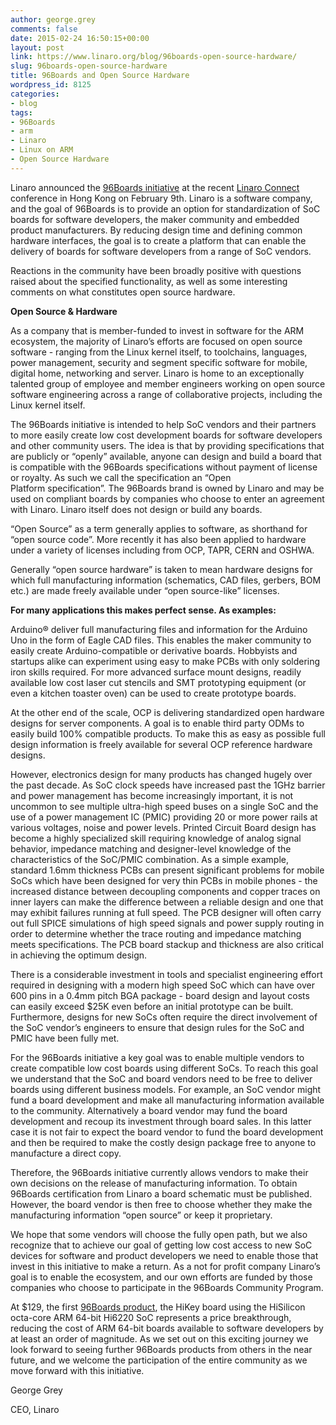 ```yaml
---
author: george.grey
comments: false
date: 2015-02-24 16:50:15+00:00
layout: post
link: https://www.linaro.org/blog/96boards-open-source-hardware/
slug: 96boards-open-source-hardware
title: 96Boards and Open Source Hardware
wordpress_id: 8125
categories:
- blog
tags:
- 96Boards
- arm
- Linaro
- Linux on ARM
- Open Source Hardware
---
```


Linaro announced the [96Boards initiative](https://www.96boards.org/) at the recent [Linaro Connect](http://connect.linaro.org/sfo15/) conference in Hong Kong on February 9th. Linaro is a software company, and the goal of 96Boards is to provide an option for standardization of SoC boards for software developers, the maker community and embedded product manufacturers. By reducing design time and defining common hardware interfaces, the goal is to create a platform that can enable the delivery of boards for software developers from a range of SoC vendors.

Reactions in the community have been broadly positive with questions raised about the specified functionality, as well as some interesting comments on what constitutes open source hardware.

**Open Source & Hardware**

As a company that is member-funded to invest in software for the ARM ecosystem, the majority of Linaro’s efforts are focused on open source software - ranging from the Linux kernel itself, to toolchains, languages, power management, security and segment specific software for mobile, digital home, networking and server. Linaro is home to an exceptionally talented group of employee and member engineers working on open source software engineering across a range of collaborative projects, including the Linux kernel itself.

The 96Boards initiative is intended to help SoC vendors and their partners to more easily create low cost development boards for software developers and other community users. The idea is that by providing specifications that are publicly or “openly” available, anyone can design and build a board that is compatible with the 96Boards specifications without payment of license or royalty. As such we call the specification an “Open Platform specification”. The 96Boards brand is owned by Linaro and may be used on compliant boards by companies who choose to enter an agreement with Linaro. Linaro itself does not design or build any boards.

“Open Source” as a term generally applies to software, as shorthand for “open source code”. More recently it has also been applied to hardware under a variety of licenses including from OCP, TAPR, CERN and OSHWA.

Generally “open source hardware” is taken to mean hardware designs for which full manufacturing information (schematics, CAD files, gerbers, BOM etc.) are made freely available under “open source-like” licenses.

**For many applications this makes perfect sense. As examples:**

Arduino® deliver full manufacturing files and information for the Arduino Uno in the form of Eagle CAD files. This enables the maker community to easily create Arduino-compatible or derivative boards. Hobbyists and startups alike can experiment using easy to make PCBs with only soldering iron skills required. For more advanced surface mount designs, readily available low cost laser cut stencils and SMT prototyping equipment (or even a kitchen toaster oven) can be used to create prototype boards.

At the other end of the scale, OCP is delivering standardized open hardware designs for server components. A goal is to enable third party ODMs to easily build 100% compatible products. To make this as easy as possible full design information is freely available for several OCP reference hardware designs.

However, electronics design for many products has changed hugely over the past decade. As SoC clock speeds have increased past the 1GHz barrier and power management has become increasingly important, it is not uncommon to see multiple ultra-high speed buses on a single SoC and the use of a power management IC (PMIC) providing 20 or more power rails at various voltages, noise and power levels. Printed Circuit Board design has become a highly specialized skill requiring knowledge of analog signal behavior, impedance matching and designer-level knowledge of the characteristics of the SoC/PMIC combination. As a simple example, standard 1.6mm thickness PCBs can present significant problems for mobile SoCs which have been designed for very thin PCBs in mobile phones - the increased distance between decoupling components and copper traces on inner layers can make the difference between a reliable design and one that may exhibit failures running at full speed. The PCB designer will often carry out full SPICE simulations of high speed signals and power supply routing in order to determine whether the trace routing and impedance matching meets specifications. The PCB board stackup and thickness are also critical in achieving the optimum design.

There is a considerable investment in tools and specialist engineering effort required in designing with a modern high speed SoC which can have over 600 pins in a 0.4mm pitch BGA package - board design and layout costs can easily exceed $25K even before an initial prototype can be built. Furthermore, designs for new SoCs often require the direct involvement of the SoC vendor’s engineers to ensure that design rules for the SoC and PMIC have been fully met.

For the 96Boards initiative a key goal was to enable multiple vendors to create compatible low cost boards using different SoCs. To reach this goal we understand that the SoC and board vendors need to be free to deliver boards using different business models. For example, an SoC vendor might fund a board development and make all manufacturing information available to the community. Alternatively a board vendor may fund the board development and recoup its investment through board sales. In this latter case it is not fair to expect the board vendor to fund the board development and then be required to make the costly design package free to anyone to manufacture a direct copy.

Therefore, the 96Boards initiative currently allows vendors to make their own decisions on the release of manufacturing information. To obtain 96Boards certification from Linaro a board schematic must be published. However, the board vendor is then free to choose whether they make the manufacturing information “open source” or keep it proprietary.

We hope that some vendors will choose the fully open path, but we also recognize that to achieve our goal of getting low cost access to new SoC devices for software and product developers we need to enable those that invest in this initiative to make a return. As a not for profit company Linaro’s goal is to enable the ecosystem, and our own efforts are funded by those companies who choose to participate in the 96Boards Community Program.

At $129, the first [96Boards product](https://www.96boards.org/products/), the HiKey board using the HiSilicon octa-core ARM 64-bit Hi6220 SoC represents a price breakthrough, reducing the cost of ARM 64-bit boards available to software developers by at least an order of magnitude. As we set out on this exciting journey we look forward to seeing further 96Boards products from others in the near future, and we welcome the participation of the entire community as we move forward with this initiative.

George Grey

CEO, Linaro




